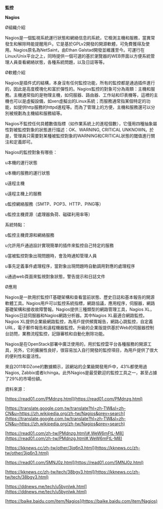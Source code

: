 **監控**

**Nagios**

Ø組織介紹

Nagios是一個監視系統運行狀態和網絡信息的系統，它檢測主機和服務，當異常發生和解除時能提醒用戶。它是基於GPLv2開發的開源軟體，可免費獲得及使用。Nagios原名為NetSaint，由Ethan Galstad開發並維護至今。可運行在Linux/Unix平台之上，同時提供一個可選的基於瀏覽器的WEB界面以方便系統管理人員查看網絡狀態，各種系統問題，以及日誌等等。



Ø軟體介紹

Nagios是插件式的結構，本身沒有任何監控功能，所有的監控都是通過插件進行的，因此是高度模塊化和富於彈性的。Nagios監控的對象可分為兩類：主機和服務。主機通常指的是物理主機，如伺服器、路由器、工作站和印表機等，這裡的主機也可以是虛擬設備，如xen虛擬出的Linux系統；而服務通常指某個特定的功能，如提供http服務的httpd進程等。而為了管理上的方便，主機和服務還可以分別被規劃為主機組和服務組等。



Nagios不監控任何具體數值指標（如作業系統上的進程個數），它僅用四種抽象屬性對被監控對象的狀態進行描述：OK、WARNING, CRITICAL UNKNOWN。於是，管理員只需要對某種被監控對象的WARNING和CRITICAL狀態的閾值進行關注和定義即可。

Nagios的監控對象有哪些：

u本機的運行狀態

u本機的服務的運行狀態

u遠程主機

u遠程主機上的服務

u監控網絡服務（SMTP、POP3、HTTP、PING等）

u監控主機資源（處理器負荷、磁碟利用率等）



系統特點：

u監控主機資源和網絡服務

u允許用戶通過設計實現簡單的插件來監控自己特定的服務

u當被監控對象出現問題時，會及時通知管理人員

u事先定義事件處理程序，當對象出現問題時自動調用對應的處理程序

u通過web頁面來監視對象狀態，警告提示和日誌文件

Ø應用

Nagios是一款用於監控IT基礎架構和查看當前狀態、歷史日誌和基本報告的開源軟體工具。Nagios用戶可以監控系統指標，網路協議，應用程序，伺服器，網路基礎架構和接收故障警報。Nagios提供三種類型的網路管理工具，Nagios XL，Nagios日誌伺服器和Nagios網路分析器。其中Nagios XL最適合網路監控。Nagios XL提供企業級網路監控，為用戶提供頻寬報告，網路心跳監控，自定義URL，電子郵件報告和遠程機器監控。升級的企業版提供基於Web的伺服器控制台訪問，業務流程監控，記錄審核和自動化刪除功能。



Nagios是在OpenStack部署中廣泛使用的，用於監控雲平台各種服務的開源工具，另外，它的擴展性良好，很容易加入自行開發的監控項目，為用戶提供了很大的便利性和靈活性。

來自2011年DZone的數據顯示，該網站的企業級開發用戶中，43%都使用過Nagios, Zabbix或者Ichinga。此外Nagios是最受歡迎的監控工具之一，甚至占據了29%的市場份額。



資料來源：

[https://read01.com/PMdnzg.html](https://read01.com/PMdnzg.html)

[https://translate.google.com.tw/translate?hl=zh-TW&sl=zh-CN&u=https://zh.wikipedia.org/zh-tw/Nagios&prev=search](https://translate.google.com.tw/translate?hl=zh-TW&sl=zh-CN&u=https://zh.wikipedia.org/zh-tw/Nagios&prev=search)

[https://read01.com/zh-tw/PMdnzg.html\#.WeW6mFtL-M8](https://read01.com/zh-tw/PMdnzg.html#.WeW6mFtL-M8)

[https://kknews.cc/zh-tw/other/3jq6n3.html](https://kknews.cc/zh-tw/other/3jq6n3.html)

[https://read01.com/5MNJ0z.html](https://read01.com/5MNJ0z.html)

[https://kknews.cc/zh-tw/tech/38bgy3.html](https://kknews.cc/zh-tw/tech/38bgy3.html)

[https://ddnews.me/tech/u5bynlwk.html](https://ddnews.me/tech/u5bynlwk.html)

[https://baike.baidu.com/item/Nagios](https://baike.baidu.com/item/Nagios)

